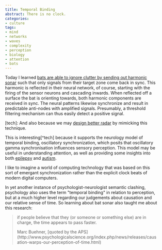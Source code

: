 ```yaml
---
title: Temporal Binding
abstract: There is no clock.
categories:
- culture
tags:
- mind
- networks
- waves
- complexity
- perception
- biology
- attention
- bats
---
```


Today I learned [bats are able to ignore clutter by sending out harmonic sonar](http://jeb.biologists.org/content/217/16/2834.abstract) such that only signals from their target zone come back in sync. This harmonic is reflected in their neural network, of course, starting with the firing of the sensor neurons and cascading inwards. When reflected off a surface the bat is orienting towards, both harmonic components are received in sync. The neural patterns likewise synchronize and result in predictable anti-nodes with amplified signals. Presumably, a threshold filtering mechanism can thus easily detect a positive signal.

[tech]: And also because we may [design better radar](https://news.brown.edu/articles/2014/08/sonar) by mimicking this technique.

This is interesting[^tech] because it supports the neurology model of temporal binding, 
oscillatory synchronization, which posits that oscillatory gamma synchronisation influences sensory perception. This model may be useful in understanding attention, as well as providing some insights into both [epilepsy](http://link.springer.com/article/10.1007/BF03178284) and [autism](http://www.citeulike.org/user/sam1001/article/2478210).

I like to imagine a world of computing technology that was based on this sort of emergant synchronization rather than the explicit clock beats of modern digital computers.

In yet another instance of psychologist-neurologist semantic clashing, psychology also uses the term "temporal binding" in relation to perception, but at a much higher level regarding our judgements about causation and our relative sense of time. So learning about bat sonar also taught me about this research:
> if people believe that they (or someone or something else) are in charge, the time appears to pass faster.
> <footer>Marc Buehner, [quoted by the APS](http://www.psychologicalscience.org/index.php/news/releases/causation-warps-our-perception-of-time.html)</footer>
